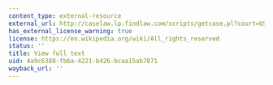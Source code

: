```yaml
---
content_type: external-resource
external_url: http://caselaw.lp.findlaw.com/scripts/getcase.pl?court=US&vol=83&invol=130
has_external_license_warning: true
license: https://en.wikipedia.org/wiki/All_rights_reserved
status: ''
title: View full text
uid: 4a9c6388-fb6a-4221-b426-bcaa15ab7871
wayback_url: ''
---
```

